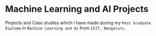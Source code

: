# Machine Learning and AI Projects
Projects and Case studies which I have made during my `Post Graduate Diploma` in `Machine Learning and Ai` from `IIIT, Bengaluru`.

